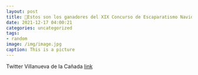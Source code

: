 ```yaml
---
layout: post
title: 📢Estos son los ganadores del XIX Concurso de Escaparatismo Navideño de VillanuevaDelaCañada:🎄Premio Estrella: DANKA🎄Premio Or...
date: 2021-12-17 04:00:21
categories: uncategorized
tags:
- random
image: /img/image.jpg
caption: This is a picture
---
```

Twitter Villanueva de la Cañada [link](https://twitter.com/AytoVDLCanada/status/1471478324341792771)
